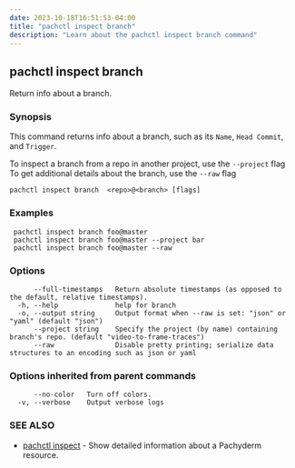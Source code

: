 ```yaml
---
date: 2023-10-18T16:51:53-04:00
title: "pachctl inspect branch"
description: "Learn about the pachctl inspect branch command"
---
```


## pachctl inspect branch

Return info about a branch.

### Synopsis

This command returns info about a branch, such as its `Name`, `Head Commit`, and `Trigger`. 

 To inspect a branch from a repo in another project, use the `--project` flag 
 To get additional details about the branch, use the `--raw` flag 


```
pachctl inspect branch  <repo>@<branch> [flags]
```

### Examples

```
 pachctl inspect branch foo@master  
 pachctl inspect branch foo@master --project bar 
 pachctl inspect branch foo@master --raw 

```

### Options

```
      --full-timestamps   Return absolute timestamps (as opposed to the default, relative timestamps).
  -h, --help              help for branch
  -o, --output string     Output format when --raw is set: "json" or "yaml" (default "json")
      --project string    Specify the project (by name) containing branch's repo. (default "video-to-frame-traces")
      --raw               Disable pretty printing; serialize data structures to an encoding such as json or yaml
```

### Options inherited from parent commands

```
      --no-color   Turn off colors.
  -v, --verbose    Output verbose logs
```

### SEE ALSO

* [pachctl inspect](../pachctl_inspect)	 - Show detailed information about a Pachyderm resource.


